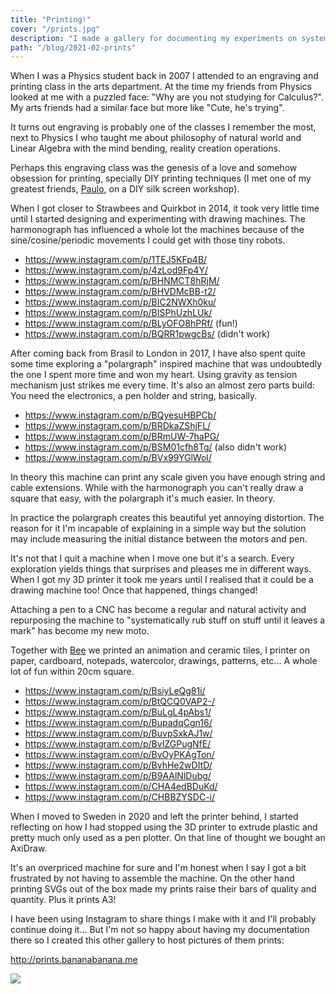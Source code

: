 ```yaml
---
title: "Printing!"
cover: "/prints.jpg"
description: "I made a gallery for documenting my experiments on systematically rubbing stuff on stuff until it leaves a mark."
path: "/blog/2021-02-prints"
---
```


When I was a Physics student back in 2007 I attended to an engraving and printing class in the arts department. At the time my friends from Physics looked at me with a puzzled face: "Why are you not studying for Calculus?". My arts friends had a similar face but more like "Cute, he's trying".

It turns out engraving is probably one of the classes I remember the most, next to Physics I who taught me about philosophy of natural world and Linear Algebra with the mind bending, reality creation operations.

Perhaps this engraving class was the genesis of a love and somehow obsession for printing, specially DIY printing techniques (I met one of my greatest friends, [Paulo](https://www.creativebrief.com/bite/paulo-barcelos), on a DIY silk screen workshop).

When I got closer to Strawbees and Quirkbot in 2014, it took very little time until I started designing and experimenting with drawing machines. The harmonograph has influenced a whole lot the machines because of the sine/cosine/periodic movements I could get with those tiny robots.

- https://www.instagram.com/p/1TEJ5KFp4B/
- https://www.instagram.com/p/4zLod9Fp4Y/
- https://www.instagram.com/p/BHNMCT8hRjM/
- https://www.instagram.com/p/BHVDMcBB-t2/
- https://www.instagram.com/p/BIC2NWXh0ku/
- https://www.instagram.com/p/BISPhUzhLUk/
- https://www.instagram.com/p/BLyOFO8hPRf/ (fun!)
- https://www.instagram.com/p/BQRR1pwgcBs/ (didn't work)

After coming back from Brasil to London in 2017, I have also spent quite some time exploring a "polargraph" inspired machine that was undoubtedly the one I spent more time and won my heart. Using gravity as tension mechanism just strikes me every time. It's also an almost zero parts build: You need the electronics, a pen holder and string, basically.

- https://www.instagram.com/p/BQyesuHBPCb/
- https://www.instagram.com/p/BRDkaZShjFL/
- https://www.instagram.com/p/BRmUW-7haPG/
- https://www.instagram.com/p/BSM01cfh8Tg/ (also didn't work)
- https://www.instagram.com/p/BVx99YGlWol/


In theory this machine can print any scale given you have enough string and cable extensions. While with the harmonograph you can't really draw a square that easy, with the polargraph it's much easier. In theory.

In practice the polargraph creates this beautiful yet annoying distortion. The reason for it I'm incapable of explaining in a simple way but the solution may include measuring the initial distance between the motors and pen.

It's not that I quit a machine when I move one but it's a search. Every exploration yields things that surprises and pleases me in different ways. When I got my 3D printer it took me years until I realised that it could be a drawing machine too! Once that happened, things changed!

Attaching a pen to a CNC has become a regular and natural activity and repurposing the machine to "systematically rub stuff on stuff until it leaves a mark" has become my new moto.

Together with [Bee](http://www.beegrandinetti.com/) we printed an animation and ceramic tiles, I printer on paper, cardboard, notepads, watercolor, drawings, patterns, etc... A whole lot of fun within 20cm square.

- https://www.instagram.com/p/BsiyLeQg81i/
- https://www.instagram.com/p/BtQCQ0VAP2-/
- https://www.instagram.com/p/BuLgL4pAbs1/
- https://www.instagram.com/p/BupadqCgn16/
- https://www.instagram.com/p/BuvpSxkAJ1w/
- https://www.instagram.com/p/BvIZGPugNfE/
- https://www.instagram.com/p/BvOyPKAgTon/
- https://www.instagram.com/p/BvhHe2wDItD/
- https://www.instagram.com/p/B9AAlNlDubg/
- https://www.instagram.com/p/CHA4edBDuKd/
- https://www.instagram.com/p/CHBBZYSDC-i/

When I moved to Sweden in 2020 and left the printer behind, I started reflecting on how I had stopped using the 3D printer to extrude plastic and pretty much only used as a pen plotter. On that line of thought we bought an AxiDraw.

It's an overpriced machine for sure and I'm honest when I say I got a bit frustrated by not having to assemble the machine. On the other hand printing SVGs out of the box made my prints raise their bars of quality and quantity. Plus it prints A3!

I have been using Instagram to share things I make with it and I'll probably continue doing it... But I'm not so happy about having my documentation there so I created this other gallery to host pictures of them prints:

http://prints.bananabanana.me

[![](/prints.jpg)](http://prints.bananabanana.me)
